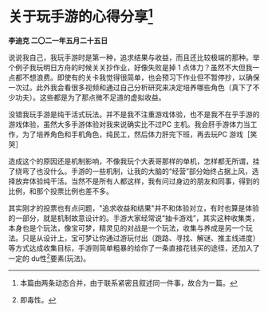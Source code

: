 # 关于玩手游的心得分享[^1]
**李迪克	二〇二一年五月二十五日**

说说我自己，我玩手游时是第一种，追求结果与收益，而且还比较极端的那种。举个例子我玩明日方舟的时候关关抄作业，好像失败是掉 1 点体力？虽然不大但我一点都不想浪费。即使有的关卡我觉得很简单，也会预习下作业但不暂停抄，以确保一次过。此外我会看很多视频和通过自己分析研究来决定培养哪些角色（真下了不少功夫）。这些都是为了那点微不足道的虚拟收益。

没错我玩手游是纯干活式玩法。并不是我不注重游戏体验，也不是我不在乎手游的游戏体验，虽然大多手游体验对我来说确实比不过PC 主机。我会肝手游体力当工作，为了培养角色和手机角色，纯民工，然后体力肝完下班，再去玩PC 游戏［笑哭］

造成这个的原因还是机制影响，不像我玩个大表哥那样的单机，怎样都无所谓，挂了绕弯了也没什么。手游的一些机制，让我的大脑的“经营”部分始终占据上风，选择放弃体验纯干活。当然不是所有人都这样，我有问过身边的朋友和同事，得到的比例，和那个投票比例也差不多。

其实刚才的投票也有点问题，"追求收益和结果"并不和体验对立，有时也算是体验的一部分，就是机制故意设计的。手游大家经常说“抽卡游戏”，其实这种收集类，本身也是个玩法，像宝可梦，精灵见的对战是一个玩法，收集与养成是另一个玩法。只是从设计上，宝可梦让你通过游玩付出（跑路、寻找、解谜、推主线进度）等方式达成收集目标，手游则简单粗暴的给你了一条直接花钱买的途径，还加入了一定的 du性[^2]要素(玩法)。

[^1]: 本篇由两条动态合并，由于联系紧密且叙述同一件事，故合为一篇。
[^2]: 即毒性。
